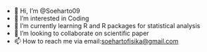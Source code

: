 - 👋 Hi, I’m @Soeharto09
- 👀 I’m interested in Coding
- 🌱 I’m currently learning R and R packages for statistical analysis
- 💞️ I’m looking to collaborate on scientific paper
- 📫 How to reach me via email:soehartofisika@gmail.com

<!---
Soeharto09/Soeharto09 is a ✨ special ✨ repository because its `README.md` (this file) appears on your GitHub profile.
You can click the Preview link to take a look at your changes.
--->
